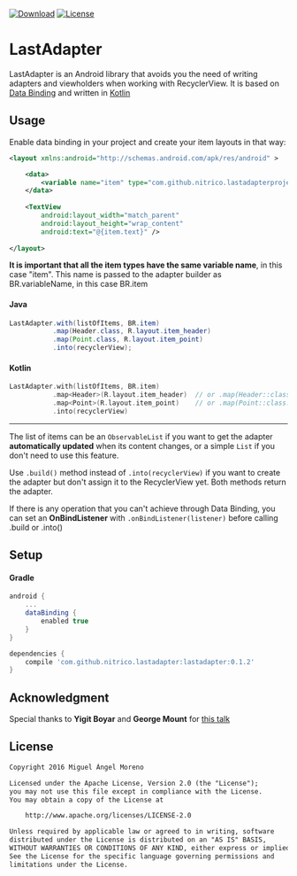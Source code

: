 [![Download](https://api.bintray.com/packages/moreno/maven/lastadapter/images/download.svg)](https://bintray.com/moreno/maven/lastadapter/_latestVersion)
[![License](https://img.shields.io/:License-Apache-orange.svg)](http://www.apache.org/licenses/LICENSE-2.0.html)

# LastAdapter

LastAdapter is an Android library that avoids you the need of writing adapters and viewholders when working with RecyclerView. It is based on [Data Binding](https://developer.android.com/topic/libraries/data-binding/index.html) and written in [Kotlin](http://kotlinlang.org)

## Usage

Enable data binding in your project and create your item layouts in that way:

```xml
<layout xmlns:android="http://schemas.android.com/apk/res/android" >

    <data>
        <variable name="item" type="com.github.nitrico.lastadapterproject.item.Header" />
    </data>
    
    <TextView
        android:layout_width="match_parent"
        android:layout_height="wrap_content"
        android:text="@{item.text}" />
        
</layout>
```

**It is important that all the item types have the same variable name**, in this case "item". This name is passed to the adapter builder as BR.variableName, in this case BR.item

#### Java

```java
LastAdapter.with(listOfItems, BR.item)
           .map(Header.class, R.layout.item_header)
           .map(Point.class, R.layout.item_point)
           .into(recyclerView);
```

#### Kotlin

```kotlin
LastAdapter.with(listOfItems, BR.item)
           .map<Header>(R.layout.item_header)  // or .map(Header::class.java, R.layout.item_header)
           .map<Point>(R.layout.item_point)    // or .map(Point::class.java, R.layout.item_point)
           .into(recyclerView)
```

---

The list of items can be an `ObservableList` if you want to get the adapter **automatically updated** when its content changes, or a simple `List` if you don't need to use this feature.

Use `.build()` method instead of `.into(recyclerView)` if you want to create the adapter but don't assign it to the RecyclerView yet. Both methods return the adapter.

If there is any operation that you can't achieve through Data Binding, you can set an **OnBindListener** with `.onBindListener(listener)` before calling .build or .into()

## Setup

#### Gradle

```gradle
android {
    ...
    dataBinding { 
        enabled true 
    }
}

dependencies {
    compile 'com.github.nitrico.lastadapter:lastadapter:0.1.2'
}
```

## Acknowledgment

Special thanks to **Yigit Boyar** and **George Mount** for [this talk](https://realm.io/news/data-binding-android-boyar-mount/)

## License
```txt
Copyright 2016 Miguel Ángel Moreno

Licensed under the Apache License, Version 2.0 (the "License");
you may not use this file except in compliance with the License.
You may obtain a copy of the License at

    http://www.apache.org/licenses/LICENSE-2.0

Unless required by applicable law or agreed to in writing, software
distributed under the License is distributed on an "AS IS" BASIS,
WITHOUT WARRANTIES OR CONDITIONS OF ANY KIND, either express or implied.
See the License for the specific language governing permissions and
limitations under the License.
```
